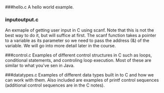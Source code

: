 ###hello.c
A hello world example.

### inputoutput.c
An exmaple of getting user input in C using scanf.  Note that this is not the best way to do it, but will suffice at first.  The scanf function takes a pointer to a variable as its parameter so we need to pass the address (&) of the variable.  We will go into more detail later in the course.

###control.c
Examples of different control structures in C such as loops, conditional statements, and controling loop execution.  Most of these are similar to what you've sen in Java.  

###datatypes.c
Examples of different data types built in to C and how we can work with them.  Also included are examples of printf control sequences (additional control sequences are in the C notes).  


